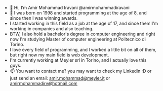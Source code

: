 - 👋 Hi, I’m Amir Mohammad Iravani @amirmohammadiravani
- 👀 I was born on 1998 and started programming at the age of 8, and since then I was winning awards.
- I started working in this field as a job at the age of 17, and since them I'm working in companies and also teaching.
- BTW, I also hold a bachelor's degree in computer engineering and right now I'm studying Master of computer engineering at Politecnico di Torino.
- I love every field of programming, and I worked a little bit on all of them, but right now my main field is web development.
- I'm currently working at Meyler srl in Torino, and I actually love this guys.
- 📫 You want to contact me? you may want to check my Linkedin :D or just send an email: amir.mohammad@meyler.it  or amirmohammadirv@hotmail.com

<!---
amirmohammadiravani/amirmohammadiravani is a ✨ special ✨ repository because its `README.md` (this file) appears on your GitHub profile.
You can click the Preview link to take a look at your changes.
--->
